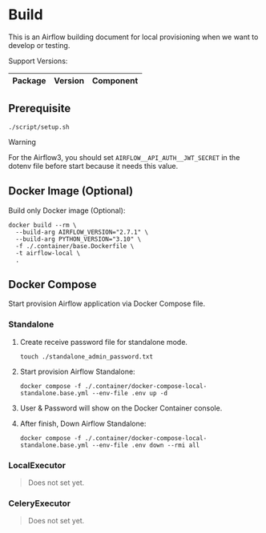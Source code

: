 # Build

This is an Airflow building document for local provisioning when we want to develop or
testing.

Support Versions:

| Package | Version | Component |
|---------|---------|-----------|

## Prerequisite

```shell
./script/setup.sh
```

> [!WARNING]
> For the Airflow3, you should set `AIRFLOW__API_AUTH__JWT_SECRET` in the dotenv
> file before start because it needs this value.

## Docker Image (Optional)

Build only Docker image (Optional):

```shell
docker build --rm \
  --build-arg AIRFLOW_VERSION="2.7.1" \
  --build-arg PYTHON_VERSION="3.10" \
  -f ./.container/base.Dockerfile \
  -t airflow-local \
  .
```

## Docker Compose

Start provision Airflow application via Docker Compose file.

### Standalone

1. Create receive password file for standalone mode.

    ```shell
    touch ./standalone_admin_password.txt
    ```

2. Start provision Airflow Standalone:

    ```shell
    docker compose -f ./.container/docker-compose-local-standalone.base.yml --env-file .env up -d
    ```

3. User & Password will show on the Docker Container console.

4. After finish, Down Airflow Standalone:

    ```shell
    docker compose -f ./.container/docker-compose-local-standalone.base.yml --env-file .env down --rmi all
    ```

### LocalExecutor

> Does not set yet.

### CeleryExecutor

> Does not set yet.
